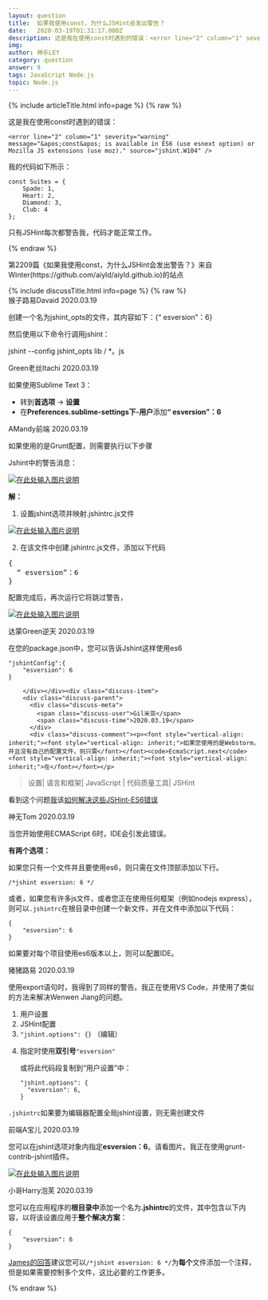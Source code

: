 ```yaml
---
layout: question
title:  如果我使用const，为什么JSHint会发出警告？
date:   2020-03-19T01:31:17.000Z
description: 这是我在使用const时遇到的错误：<error line="2" column="1" severity="warning" message="&a...
img: 
author: 神乐LEY
category: question
answer: 9
tags: JavaScript Node.js
topic: Node.js
---
```

<div class="article-root">
  <div class="article">
    {% include articleTitle.html info=page %}
    {% raw %}
    <div class="article-content"><p><font style="vertical-align: inherit;"><font style="vertical-align: inherit;">这是我在使用const时遇到的错误：</font></font></p>

<pre><code>&lt;error line="2" column="1" severity="warning" message="&amp;apos;const&amp;apos; is available in ES6 (use esnext option) or Mozilla JS extensions (use moz)." source="jshint.W104" /&gt;
</code></pre>

<p><font style="vertical-align: inherit;"><font style="vertical-align: inherit;">我的代码如下所示：</font></font></p>

<pre><code>const Suites = {<font></font>
    Spade: 1,<font></font>
    Heart: 2,<font></font>
    Diamond: 3,<font></font>
    Club: 4<font></font>
};<font></font>
</code></pre>

<p><font style="vertical-align: inherit;"><font style="vertical-align: inherit;">只有JSHint每次都警告我，代码才能正常工作。</font></font></p></div>
    {% endraw %}
  </div>
  <p class="winter_mark">第2209篇《如果我使用const，为什么JSHint会发出警告？》来自Winter(https://github.com/aiyld/aiyld.github.io)的站点</p>
  <div class="discuss-wrapper">
    {% include discussTitle.html info=page %}
    {% raw %}
    <div class="discuss-item">
        <div class="discuss-parent">
          <div class="discuss-meta">
            <span class="discuss-user">猴子路易Davaid</span>
            <span class="discuss-time">2020.03.19</span>
          </div>
          <div class="discuss-comment"><p><font style="vertical-align: inherit;"><font style="vertical-align: inherit;">创建一个名为jshint_opts的文件，其内容如下：{“ esversion”：6}</font></font></p>

<p><font style="vertical-align: inherit;"><font style="vertical-align: inherit;">然后使用以下命令行调用jshint：</font></font></p>

<p><font style="vertical-align: inherit;"><font style="vertical-align: inherit;">jshint --config jshint_opts lib / *。js</font></font></p></div>
        </div></div><div class="discuss-item">
        <div class="discuss-parent">
          <div class="discuss-meta">
            <span class="discuss-user">Green老丝Itachi</span>
            <span class="discuss-time">2020.03.19</span>
          </div>
          <div class="discuss-comment"><p><font style="vertical-align: inherit;"><font style="vertical-align: inherit;">如果使用Sublime Text 3： </font></font></p>

<ul>
<li><font style="vertical-align: inherit;"><font style="vertical-align: inherit;">转到</font></font><strong><font style="vertical-align: inherit;"><font style="vertical-align: inherit;">首选项</font></font></strong><font style="vertical-align: inherit;"><font style="vertical-align: inherit;"> -&gt; </font></font><strong><font style="vertical-align: inherit;"><font style="vertical-align: inherit;">设置</font></font></strong></li>
<li><font style="vertical-align: inherit;"><font style="vertical-align: inherit;">在</font></font><strong><font style="vertical-align: inherit;"><font style="vertical-align: inherit;">Preferences.sublime-settings下-用户</font></font></strong><font style="vertical-align: inherit;"><font style="vertical-align: inherit;">添加</font></font><strong><font style="vertical-align: inherit;"><font style="vertical-align: inherit;">“ esversion”：6</font></font></strong></li>
</ul></div>
        </div></div><div class="discuss-item">
        <div class="discuss-parent">
          <div class="discuss-meta">
            <span class="discuss-user">AMandy前端</span>
            <span class="discuss-time">2020.03.19</span>
          </div>
          <div class="discuss-comment"><p><font style="vertical-align: inherit;"><font style="vertical-align: inherit;">如果使用的是Grunt配置，则需要执行以下步骤</font></font></p>

<p><font style="vertical-align: inherit;"><font style="vertical-align: inherit;">Jshint中的警告消息：</font></font></p>

<p><a href="https://i.stack.imgur.com/dpOI4.png" rel="nofollow noreferrer"><img src="https://i.stack.imgur.com/dpOI4.png" alt="在此处输入图片说明"></a></p>

<p><strong><font style="vertical-align: inherit;"><font style="vertical-align: inherit;">解：</font></font></strong></p>

<ol>
<li><font style="vertical-align: inherit;"><font style="vertical-align: inherit;">设置jshint选项并映射.jshintrc.js文件</font></font></li>
</ol>

<p><a href="https://i.stack.imgur.com/JWyfo.png" rel="nofollow noreferrer"><img src="https://i.stack.imgur.com/JWyfo.png" alt="在此处输入图片说明"></a></p>

<ol start="2">
<li><font style="vertical-align: inherit;"><font style="vertical-align: inherit;">在该文件中创建.jshintrc.js文件，添加以下代码</font></font></li>
</ol>

<pre><font style="vertical-align: inherit;"><font style="vertical-align: inherit;">{  </font></font><font></font><font style="vertical-align: inherit;"><font style="vertical-align: inherit;">
  “ esversion”：6  </font></font><font></font><font style="vertical-align: inherit;"><font style="vertical-align: inherit;">
} </font></font><font></font>
</pre>

<p><font style="vertical-align: inherit;"><font style="vertical-align: inherit;">配置完成后，再次运行它将跳过警告，</font></font></p>

<p><a href="https://i.stack.imgur.com/Gifh9.png" rel="nofollow noreferrer"><img src="https://i.stack.imgur.com/Gifh9.png" alt="在此处输入图片说明"></a></p></div>
        </div></div><div class="discuss-item">
        <div class="discuss-parent">
          <div class="discuss-meta">
            <span class="discuss-user">达蒙Green逆天</span>
            <span class="discuss-time">2020.03.19</span>
          </div>
          <div class="discuss-comment"><p><font style="vertical-align: inherit;"><font style="vertical-align: inherit;">在您的package.json中，您可以告诉Jshint这样使用es6</font></font></p>

<pre><code>"jshintConfig":{<font></font>
    "esversion": 6 <font></font>
}<font></font>
</code></pre></div>
        </div></div><div class="discuss-item">
        <div class="discuss-parent">
          <div class="discuss-meta">
            <span class="discuss-user">Gil米亚</span>
            <span class="discuss-time">2020.03.19</span>
          </div>
          <div class="discuss-comment"><p><font style="vertical-align: inherit;"><font style="vertical-align: inherit;">如果您使用的是Webstorm，并且没有自己的配置文件，则只需</font></font><code>EcmaScript.next</code><font style="vertical-align: inherit;"><font style="vertical-align: inherit;">在</font></font></p>

<blockquote>
  <p><font style="vertical-align: inherit;"><font style="vertical-align: inherit;">设置| </font><font style="vertical-align: inherit;">语言和框架| </font><font style="vertical-align: inherit;">JavaScript | </font><font style="vertical-align: inherit;">代码质量工具| </font><font style="vertical-align: inherit;">JSHint</font></font></p>
</blockquote>

<p><font style="vertical-align: inherit;"><font style="vertical-align: inherit;">看到这个问题</font><a href="https://intellij-support.jetbrains.com/hc/en-us/community/posts/360000112510-How-do-I-resolve-these-JSHint-ES6-errors-?flash_digest=7f9a0f5de48b847a37ee71c787c0d42fa63f2234" rel="nofollow noreferrer"><font style="vertical-align: inherit;">我</font></a><font style="vertical-align: inherit;">该</font></font><a href="https://intellij-support.jetbrains.com/hc/en-us/community/posts/360000112510-How-do-I-resolve-these-JSHint-ES6-errors-?flash_digest=7f9a0f5de48b847a37ee71c787c0d42fa63f2234" rel="nofollow noreferrer"><font style="vertical-align: inherit;"><font style="vertical-align: inherit;">如何解决这些JSHint-ES6错误</font></font></a> </p></div>
        </div></div><div class="discuss-item">
        <div class="discuss-parent">
          <div class="discuss-meta">
            <span class="discuss-user">神无Tom</span>
            <span class="discuss-time">2020.03.19</span>
          </div>
          <div class="discuss-comment"><p><font style="vertical-align: inherit;"><font style="vertical-align: inherit;">当您开始使用ECMAScript 6时，IDE会引发此错误。 </font></font></p>

<p><strong><font style="vertical-align: inherit;"><font style="vertical-align: inherit;">有两个选项：</font></font></strong></p>

<p><font style="vertical-align: inherit;"><font style="vertical-align: inherit;">如果您只有一个文件并且要使用es6，则只需在文件顶部添加以下行。</font></font></p>

<pre><code>/*jshint esversion: 6 */
</code></pre>

<p><font style="vertical-align: inherit;"><font style="vertical-align: inherit;">或者，如果您有许多js文件，或者您正在使用任何框架（例如nodejs express），则可以</font></font><code>.jshintrc</code><font style="vertical-align: inherit;"><font style="vertical-align: inherit;">在根目录中</font><font style="vertical-align: inherit;">创建一个新文件</font><font style="vertical-align: inherit;">，并在文件中添加以下代码：</font></font></p>

<pre><code>{<font></font>
    "esversion": 6<font></font>
}<font></font>
</code></pre>

<p><font style="vertical-align: inherit;"><font style="vertical-align: inherit;">如果要对每个项目使用es6版本以上，则可以配置IDE。</font></font></p></div>
        </div></div><div class="discuss-item">
        <div class="discuss-parent">
          <div class="discuss-meta">
            <span class="discuss-user">猪猪路易</span>
            <span class="discuss-time">2020.03.19</span>
          </div>
          <div class="discuss-comment"><p><font style="vertical-align: inherit;"><font style="vertical-align: inherit;">使用export语句时，我得到了同样的警告。</font><font style="vertical-align: inherit;">我正在使用VS Code，并使用了类似的方法来解决Wenwen Jiang的问题。</font></font></p>

<ol>
<li><font style="vertical-align: inherit;"><font style="vertical-align: inherit;">用户设置</font></font></li>
<li><font style="vertical-align: inherit;"><font style="vertical-align: inherit;">JSHint配置</font></font></li>
<li><code>"jshint.options": {}</code><font style="vertical-align: inherit;"><font style="vertical-align: inherit;"> （编辑）</font></font></li>
<li><p><font style="vertical-align: inherit;"><font style="vertical-align: inherit;">指定时</font><font style="vertical-align: inherit;">使用</font></font><strong><font style="vertical-align: inherit;"><font style="vertical-align: inherit;">双引号</font></font></strong><font style="vertical-align: inherit;"></font><code>"esversion"</code></p>

<p><font style="vertical-align: inherit;"><font style="vertical-align: inherit;">或将此代码段复制到“用户设置”中：</font></font></p>

<pre><code>"jshint.options": {<font></font>
  "esversion": 6,<font></font>
}<font></font>
</code></pre></li>
</ol>

<p><font style="vertical-align: inherit;"></font><code>.jshintrc</code><font style="vertical-align: inherit;"><font style="vertical-align: inherit;">如果要为编辑器配置全局jshint设置，则无需</font><font style="vertical-align: inherit;">创建</font><font style="vertical-align: inherit;">文件</font></font></p></div>
        </div></div><div class="discuss-item">
        <div class="discuss-parent">
          <div class="discuss-meta">
            <span class="discuss-user">前端A宝儿</span>
            <span class="discuss-time">2020.03.19</span>
          </div>
          <div class="discuss-comment"><p><font style="vertical-align: inherit;"><font style="vertical-align: inherit;">您可以</font><font style="vertical-align: inherit;">在jshint选项对象内</font><font style="vertical-align: inherit;">指定</font></font><strong><font style="vertical-align: inherit;"><font style="vertical-align: inherit;">esversion：6</font></font></strong><font style="vertical-align: inherit;"><font style="vertical-align: inherit;">。</font><font style="vertical-align: inherit;">请看图片。</font><font style="vertical-align: inherit;">我正在使用grunt-contrib-jshint插件。</font></font></p>

<p><a href="https://i.stack.imgur.com/Uvday.jpg" rel="noreferrer"><img src="https://i.stack.imgur.com/Uvday.jpg" alt="在此处输入图片说明"></a></p></div>
        </div></div><div class="discuss-item">
        <div class="discuss-parent">
          <div class="discuss-meta">
            <span class="discuss-user">小哥Harry泡芙</span>
            <span class="discuss-time">2020.03.19</span>
          </div>
          <div class="discuss-comment"><p><font style="vertical-align: inherit;"><font style="vertical-align: inherit;">您可以</font><font style="vertical-align: inherit;">在应用程序的</font><strong><font style="vertical-align: inherit;">根目录中</font></strong><font style="vertical-align: inherit;">添加一个名为</font></font><strong><font style="vertical-align: inherit;"><font style="vertical-align: inherit;">.jshintrc</font></font></strong><font style="vertical-align: inherit;"><font style="vertical-align: inherit;">的文件</font><font style="vertical-align: inherit;">，</font><font style="vertical-align: inherit;">其中包含以下内容，以将该设置应用于</font><strong><font style="vertical-align: inherit;">整个解决方案</font></strong><font style="vertical-align: inherit;">：</font></font><strong><font style="vertical-align: inherit;"></font></strong><font style="vertical-align: inherit;"></font><strong><font style="vertical-align: inherit;"></font></strong><font style="vertical-align: inherit;"></font></p>

<pre><code>{<font></font>
    "esversion": 6<font></font>
}<font></font>
</code></pre>

<p><a href="https://stackoverflow.com/a/27442276/1476885"><font style="vertical-align: inherit;"><font style="vertical-align: inherit;">James的回答</font></font></a><font style="vertical-align: inherit;"><font style="vertical-align: inherit;">建议您可以</font></font><code>/*jshint esversion: 6 */</code><font style="vertical-align: inherit;"><font style="vertical-align: inherit;">为</font></font><strong><font style="vertical-align: inherit;"><font style="vertical-align: inherit;">每个</font></font></strong><font style="vertical-align: inherit;"><font style="vertical-align: inherit;">文件</font><font style="vertical-align: inherit;">添加一个注释</font><font style="vertical-align: inherit;">，但是如果需要控制多个文件，这比必要的工作更多。</font></font></p></div>
        </div></div>
    {% endraw %}
  </div>
<div>
